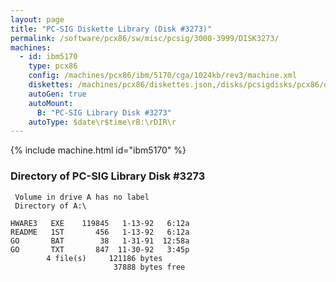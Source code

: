 ```yaml
---
layout: page
title: "PC-SIG Diskette Library (Disk #3273)"
permalink: /software/pcx86/sw/misc/pcsig/3000-3999/DISK3273/
machines:
  - id: ibm5170
    type: pcx86
    config: /machines/pcx86/ibm/5170/cga/1024kb/rev3/machine.xml
    diskettes: /machines/pcx86/diskettes.json,/disks/pcsigdisks/pcx86/diskettes.json
    autoGen: true
    autoMount:
      B: "PC-SIG Library Disk #3273"
    autoType: $date\r$time\rB:\rDIR\r
---
```


{% include machine.html id="ibm5170" %}

### Directory of PC-SIG Library Disk #3273

     Volume in drive A has no label
     Directory of A:\

    HWARE3   EXE    119845   1-13-92   6:12a
    README   1ST       456   1-13-92   6:12a
    GO       BAT        38   1-31-91  12:58a
    GO       TXT       847  11-30-92   3:45p
            4 file(s)     121186 bytes
                           37888 bytes free
